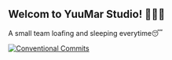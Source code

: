 ## Welcom to YuuMar Studio! 🎉🎉🎉

A small team loafing and sleeping everytime😴

<!--

**Here are some ideas to get you started:**

🙋‍♀️ A short introduction - what is your organization all about?
🌈 Contribution guidelines - how can the community get involved?
👩‍💻 Useful resources - where can the community find your docs? Is there anything else the community should know?
🍿 Fun facts - what does your team eat for breakfast?
🧙 Remember, you can do mighty things with the power of [Markdown](https://docs.github.com/github/writing-on-github/getting-started-with-writing-and-formatting-on-github/basic-writing-and-formatting-syntax)
-->

[![Conventional Commits](https://www.conventionalcommits.org/favicon.ico)](https://www.conventionalcommits.org/en/v1.0.0/)
